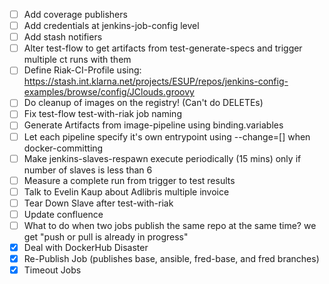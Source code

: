  - [ ] Add coverage publishers
 - [ ] Add credentials at jenkins-job-config level
 - [ ] Add stash notifiers
 - [ ] Alter test-flow to get artifacts from test-generate-specs and trigger multiple ct runs with them
 - [ ] Define Riak-CI-Profile using: https://stash.int.klarna.net/projects/ESUP/repos/jenkins-config-examples/browse/config/JClouds.groovy
 - [ ] Do cleanup of images on the registry! (Can't do DELETEs)
 - [ ] Fix test-flow test-with-riak job naming
 - [ ] Generate Artifacts from image-pipeline using binding.variables
 - [ ] Let each pipeline specify it's own entrypoint using --change=[] when docker-committing
 - [ ] Make jenkins-slaves-respawn execute periodically (15 mins) only if number of slaves is less than 6
 - [ ] Measure a complete run from trigger to test results
 - [ ] Talk to Evelin Kaup about Adlibris multiple invoice
 - [ ] Tear Down Slave after test-with-riak
 - [ ] Update confluence
 - [ ] What to do when two jobs publish the same repo at the same time? we get "push or pull is already in progress"
 - [X] Deal with DockerHub Disaster
 - [X] Re-Publish Job (publishes base, ansible, fred-base, and fred branches)
 - [X] Timeout Jobs
